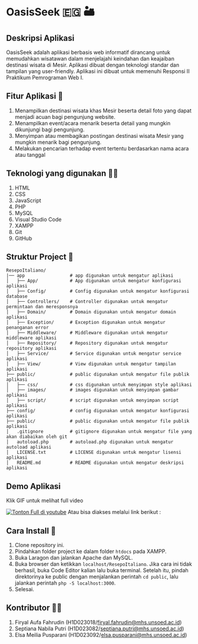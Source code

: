 # OasisSeek 🇪🇬 🏜️

## Deskripsi Aplikasi 
OasisSeek adalah aplikasi berbasis web informatif dirancang untuk memudahkan wisatawan dalam menjelajahi keindahan dan keajaiban destinasi wisata di Mesir. Aplikasi dibuat dengan teknologi standar dan tampilan yang user-friendly. Aplikasi ini dibuat untuk memenuhi Responsi II Praktikum Pemrograman Web I.

## Fitur Aplikasi 🤖
1. Menampilkan destinasi wisata khas Mesir beserta detail foto yang dapat menjadi acuan bagi pengunjung website.
2. Menampilkan event/acara menarik beserta detail yang mungkin dikunjungi bagi pengunjung.
3. Menyimpan atau membagikan postingan destinasi wisata Mesir yang mungkin menarik bagi pengunjung.
4. Melakukan pencarian terhadap event tertentu berdasarkan nama acara atau tanggal

## Teknologi yang digunakan 🧑‍💻
1. HTML
2. CSS
3. JavaScript
4. PHP
5. MySQL
6. Visual Studio Code
7. XAMPP
8. Git
9. GitHub

## Struktur Project 📂
```
ResepoItaliano/
|── app                 # app digunakan untuk mengatur aplikasi
│   ├── App/            # App digunakan untuk mengatur konfigurasi aplikasi
│   ├── Config/         # Config digunakan untuk mengatur konfigurasi database
│   ├── Controllers/    # Controller digunakan untuk mengatur permintaan dan meresponsnya
│   ├── Domain/         # Domain digunakan untuk mengatur domain aplikasi
│   ├── Exception/      # Exception digunakan untuk mengatur penanganan error
│   ├── Middleware/     # Middleware digunakan untuk mengatur middleware aplikasi
│   ├── Repository/     # Repository digunakan untuk mengatur repository aplikasi
│   ├── Service/        # Service digunakan untuk mengatur service aplikasi
│   ├── View/           # View digunakan untuk mengatur tampilan aplikasi
├── public/             # public digunakan untuk mengatur file publik aplikasi
│   ├── css/            # css digunakan untuk menyimpan style aplikasi
│   ├── images/         # images digunakan untuk menyimpan gambar aplikasi
│   ├── script/         # script digunakan untuk menyimpan script aplikasi
├── config/             # config digunakan untuk mengatur konfigurasi aplikasi
├── public/             # public digunakan untuk mengatur file publik aplikasi
│   .gitignore          # gitignore digunakan untuk mengatur file yang akan diabaikan oleh git
│   autoload.php        # autoload.php digunakan untuk mengatur autoload aplikasi
│   LICENSE.txt         # LICENSE digunakan untuk mengatur lisensi aplikasi
│   README.md           # README digunakan untuk mengatur deskripsi aplikasi
```

## Demo Aplikasi
Klik GIF untuk melihat full video

[![Tonton Full di youtube](/public/images/demo.gif)](https://youtu.be/GkqchF9lrTc?feature=shared)
Atau bisa diakses melalui link berikut :

## Cara Install 👾
1. Clone repository ini.
2. Pindahkan folder project ke dalam folder `htdocs` pada XAMPP.
3. Buka Laragon dan jalankan Apache dan MySQL.
4. Buka browser dan ketikkan `localhost/ResepoItaliano`. Jika cara ini tidak berhasil, buka Code Editor kalian lalu buka terminal. Setelah itu, pindah direktorinya ke public dengan menjalankan perintah `cd public`, lalu jalankan perintah `php -S localhost:3000`.
5. Selesai.

## Kontributor 👷‍♂️
1. Firyal Aufa Fahrudin (H1D023018/firyal.fahrudin@mhs.unsoed.ac.id)
2. Septiana Nabila Putri (H1D023082/septiana.putri@mhs.unsoed.ac.id)
3. Elsa Meilia Pusparani (H1D023092/elsa.pusparani@mhs.unsoed.ac.id)
